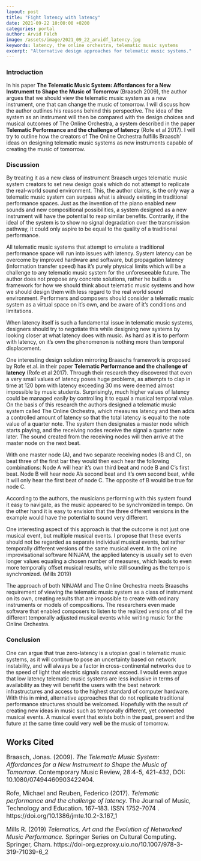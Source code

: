 ```yaml
---
layout: post
title: "Fight latency with latency"
date: 2021-09-22 10:00:00 +0200
categories: portal
author: Arvid Falch
image: /assets/image/2021_09_22_arvidf_latency.jpg
keywords: latency, the online orchestra, telematic music systems
excerpt: "Alternative design approaches for telematic music systems."
---
```



### Introduction


In his paper **The Telematic Music System: Affordances for a New Instrument to Shape the Music of Tomorrow** (Braasch 2009), the author argues that we should view the telematic music system as a new instrument, one that can change the music of tomorrow. I will discuss how the author outlines his reasons behind this perspective. The idea of the system as an instrument will then be compared with the design choices and musical outcomes of The Online Orchestra, a system described in the paper **Telematic Performance and the challenge of latency** (Rofe et al 2017). I will try to outline how the creators of The Online Orchestra fulfills Braasch' ideas on designing telematic music systems as new instruments capable of creating the music of tomorrow.

### Discussion

By treating it as a new class of instrument Braasch urges telematic music system creators to set new design goals which do not attempt to replicate the real-world sound environment. This, the author claims,  is the only way a telematic music system can surpass what is already existing in traditional performance spaces. Just as the invention of the piano enabled new sounds and new compositional possibilities, a system designed as a new instrument will have the potential to reap similar benefits. Contrarily, if the ideal of the system is to show no signal degradation over the transmission pathway, it could only aspire to be equal to the quality of a traditional performance.


All telematic music systems that attempt to emulate a traditional performance space will run into issues with latency. System latency can be overcome by improved hardware and software, but propagation latency (information transfer speed) has it’s purely physical limits which will be a challenge to any telematic music system for the unforeseeable future. The author does not propose any concrete solutions, rather he builds a framework for how we should think about telematic music systems and how we should design them with less regard to the real world sound environment. Performers and composers should consider a telematic music system as a virtual space on it’s own, and be aware of it’s conditions and limitations.

When latency itself is such a fundamental issue in telematic music systems, designers should try to negotiate this while designing new systems by looking closer at what latency does with music. As hard as it is to perform with latency, on it’s own the phenomenon is nothing more than temporal displacement.

One interesting design solution mirroring Braaschs framework is proposed by Rofe et.al. in their paper **Telematic Performance and the challenge of latency** (Rofe et al 2017). Through their research they discovered that even a very small values of latency poses huge problems, as attempts to clap in time at 120 bpm with latency exceeding 30 ms were deemed almost impossible by music students. Surprisingly,  much higher values of latency could be managed easily by controlling it to equal a musical temporal value.
On the basis of this research the authors designed a telematic music system called The Online Orchestra, which measures latency and then adds a controlled amount of latency so that the total latency is equal to the note value of a quarter note.  The system then designates a master node which starts playing, and the receiving nodes receive the signal a quarter note later. The sound created from the receiving nodes will then arrive at the master node on the next beat.

With one master node (A), and two separate receiving nodes (B and C), on beat three of the first bar they would then each hear the following combinations:
Node A will hear it’s own third beat and node B and C’s first beat. Node B will hear node A’s second beat and it’s own second beat, while it will only hear the first beat of node C. The opposite of B would be true for node C.

According to the authors, the musicians performing with this system found it easy to navigate, as the music appeared to be synchronized in tempo. On the other hand it is easy to envision that the three different versions in the example would have the potential to sound very different.

One interesting aspect of this approach is that the outcome is not just one musical event, but multiple musical events. I propose that these events should not be regarded as separate individual musical events, but rather temporally different versions of the same musical event.
In the online improvisational software NINJAM, the applied latency is usually set to even longer values equaling a chosen number of measures, which leads to even more temporally offset musical results, while still sounding as the tempo is synchronized. (Mills 2019)

The approach of both NINJAM and The Online Orchestra meets Braaschs requirement of viewing the telematic music system as a class of instrument on its own, creating results that are impossible to create with ordinary instruments or models of compositions. The researchers even made software that enabled composers to listen to the realized versions of all the different temporally adjusted musical events while writing music for the Online Orchestra.

### Conclusion

One can argue that true zero-latency is a utopian goal in telematic music systems, as it will continue to pose an uncertainty based on network instability, and will always be a factor in cross-continental networks due to the speed of light that electric signals cannot exceed. I would even argue that low latency telematic music systems are less inclusive in terms of availability as they will benefit the users with the best network infrastructures and access to the highest standard of computer hardware. With this in mind, alternative approaches that do not replicate traditional performance structures should be welcomed. Hopefully with the result of creating new ideas in music such as temporally different, yet connected musical events.
A musical event that exists both in the past, present and the future at the same time could very well be the music of tomorrow.

<h2>Works Cited</h2>

<font size="3">
<p>Braasch, Jonas. (2009). <i>The Telematic Music System: Affordances for a New Instrument to Shape the Music of Tomorrow</i>. Contemporary Music Review, 28:4-5, 421-432, DOI: 10.1080/07494460903422404.</p>

<p>Rofe, Michael and Reuben, Federico (2017). <i>Telematic
performance and the challenge of latency.</i> The Journal of Music, Technology and
Education. 167–183. ISSN 1752-7074 . https://doi.org/10.1386/jmte.10.2-3.167_1</p>

<p>Mills R. (2019) <i> Telematics, Art and the Evolution of Networked Music Performance.</i> Springer Series on Cultural Computing. Springer, Cham. https://doi-org.ezproxy.uio.no/10.1007/978-3-319-71039-6_2
